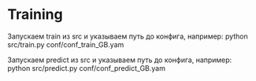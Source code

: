 # Training
Запускаем train из src и указываем путь до конфига, например:
python src/train.py conf/conf_train_GB.yam

Запускаем predict из src и указываем путь до конфига, например:
python src/predict.py conf/conf_predict_GB.yam
